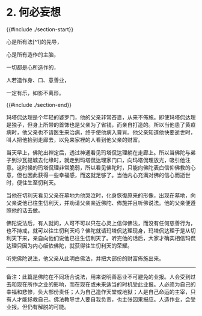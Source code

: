 # 2. 何必妄想
{{#include ./section-start}}

心是所有法[^1]的先导，

心是所有造作的主脑，

一切都是心所造作的，

人若造作身、口、意善业，

一定有乐，如影不离形。

{{#include ./section-end}}

玛塔侃达理是个年轻的婆罗门，他的父亲非常吝啬，从来不佈施。即使玛塔侃达理是独子，但身上所带的首饰也是父亲为了省钱，而亲自打造的。所以当他患了黄疸病时，他父亲也不请医生来治病，终于使他病入膏肓。他父亲知道他快要逝世时，叫人把他抬到走廊去，以免来家裡的人看到他父亲的财富。

当天早上，佛陀出禅定后，透过神通看见玛塔侃达理躺在走廊上。所以当佛陀与弟子到沙瓦提城去化缘时，就走到玛塔侃达理家门口，向玛塔侃理放光，吸引他注意。这时候的玛塔侃理非常脆弱，所以看见佛陀时，只能向佛陀表白信仰佛教的心意，但也因此获得一些幸福感，而这就足够了。当他内心充满对佛的信心而逝世时，便往生至忉利天。

当他在切利天看见父亲在墓地为他哭泣时，化身恢復原来的形像，出现在墓地，向父亲说他已往生忉利天，并劝请父亲亲近佛陀、佈施并且听佛说法。他的父亲便遵照他的话去做。

佛陀说法后，有人就问，人可不可以只在心灵上信仰佛法，而没有任何慈善行为，也不持戒，就可以往生忉利天吗？佛陀就请玛塔侃达理现身，玛塔侃达理于是从切利天下来，亲自向他们说他已往生忉利天了。听完他的话后，大家才确实相信玛侃达理只因为内心皈依佛陀，就获得往生忉利天的荣耀。

听完佛陀说法，他父亲从此明白佛法，并把大部份的财富佈施出来。


---



备注：此篇是佛陀在不同场合说法，用来说明善恶业不可避免的业报。人会受到过去和现在所作之业的影响，而在现在或未来适当的时机受此业报。人必须为自己的幸福和悲惨，负大部份责任；人为自己造作天堂或地狱；人是自己命运的主宰，只有人才能拯救自己。佛法教导世人要自我负责，也主张因果报应。人造作业，会受业报。但仍有解脱的可能。

